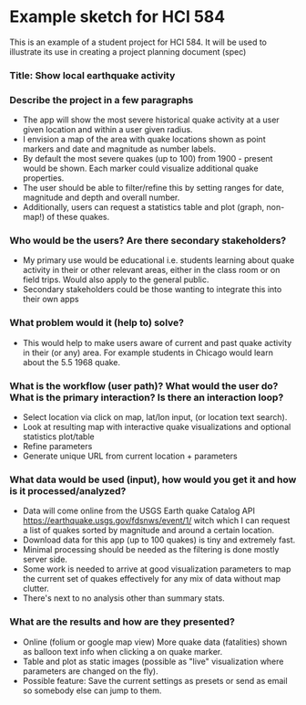 # Example sketch for HCI 584

This is an example of a student project for HCI 584. It will be used to illustrate its use in creating a project planning document (spec)

### Title: Show local earthquake activity


### Describe the project in a few paragraphs
- The app will show the most severe historical quake activity at a user given location and within a user given radius. 
- I envision a map of the area with quake locations shown as point markers and date and magnitude as number labels. 
- By default the most severe quakes (up to 100) from 1900 - present would be shown. Each marker could visualize additional quake properties. 
- The user should be able to filter/refine this by setting ranges for date, magnitude and depth and overall number. 
- Additionally, users can request a statistics table and plot (graph, non-map!) of these quakes. 


### Who would be the users? Are there secondary stakeholders?
- My primary use would be educational i.e. students learning about quake activity in their or other relevant areas, either in the class room or on field trips. Would also apply to the general public. 
- Secondary stakeholders could be those wanting to integrate this into their own apps

### What problem would it (help to) solve?
- This would help to make users aware of current and past quake activity in their (or any) area. For example students in Chicago would learn about the 5.5 1968 quake.

### What is the workflow (user path)? What would the user do? What is the primary interaction? Is there an interaction loop?
- Select location via click on map, lat/lon input, (or location text search). 
- Look at resulting map with interactive quake visualizations and optional statistics plot/table 
- Refine parameters 
- Generate unique URL from current location + parameters

### What data would be used (input), how would you get it and how is it processed/analyzed?
- Data will come online from the USGS Earth quake Catalog API https://earthquake.usgs.gov/fdsnws/event/1/ witch which I can request a list of quakes sorted by magnitude and around a certain location. 
- Download data for this app (up to 100 quakes) is tiny and extremely fast. 
- Minimal processing should be needed as the filtering is done mostly server side. 
- Some work is needed to arrive at good visualization parameters to map the current set of quakes effectively for any mix of data without map clutter.
- There's next to no analysis other than summary stats.

### What are the results and how are they presented? 
- Online (folium or google map view) More quake data (fatalities) shown as balloon text info when clicking a on quake marker. 
- Table and plot as static images (possible as "live" visualization where parameters are changed on the fly).  
- Possible feature: Save the current settings as presets or send as email so somebody else can jump to them.